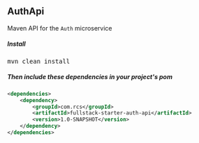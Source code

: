 ## AuthApi

Maven API for the `Auth` microservice

##### Install

<pre>
mvn clean install
</pre>

##### Then include these dependencies in your project's pom

```xml
<dependencies>
    <dependency>
        <groupId>com.rcs</groupId>
        <artifactId>fullstack-starter-auth-api</artifactId>
        <version>1.0-SNAPSHOT</version>
    </dependency>
</dependencies>
```
